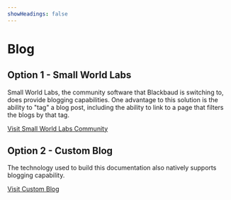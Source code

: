 ```yaml
---
showHeadings: false
---
```


# Blog

## Option 1 - Small World Labs

<p>Small World Labs, the community software that Blackbaud is switching to, does provide blogging capabilities.  One advantage to this solution is the ability to "tag" a blog post, including the ability to link to a page that filters the blogs by that tag.</p>

<a href="{{ site.communityblogurl }}" target="_blank" class="btn btn-primary">Visit Small World Labs Community</a>

## Option 2 - Custom Blog

<p>The technology used to build this documentation also natively supports blogging capability.</p>

<a href="{{ '/resources/blog/home/' | prepend: site.baseurl }}" class="btn btn-primary">Visit Custom Blog</a>
